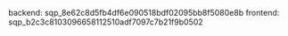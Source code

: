 backend: sqp_8e62c8d5fb4df6e090518bdf02095bb8f5080e8b
frontend: sqp_b2c3c8103096658112510adf7097c7b21f9b0502